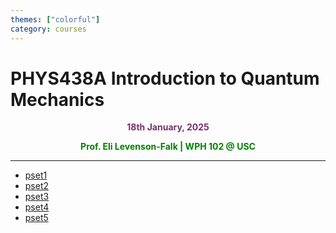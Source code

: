 ```yaml
---
themes: ["colorful"]
category: courses
---
```


# PHYS438A Introduction to Quantum Mechanics
<p style="text-align:center; color:#7A306C"> <b>18th January, 2025</b> </p>

<p style='text-align:center;color:green'><b> 
Prof. Eli Levenson-Falk | WPH 102 @ USC
</b></p>

---

- [pset1](pset1)
- [pset2](pset2)
- [pset3](pset3)
- [pset4](pset4)
- [pset5](pset5)



